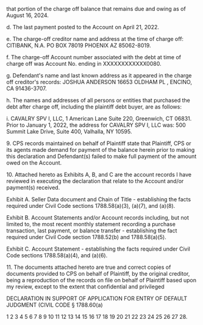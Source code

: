 that portion of the charge off balance that remains due and owing as of August 16,
2024.

d. The last payment posted to the Account on April 21, 2022.

e. The charge-off creditor name and address at the time of charge off: CITIBANK,
N.A. PO BOX 78019 PHOENIX AZ 85062-8019.

f. The charge-off Account number associated with the debt at time of charge off was
Account No. ending in XXXXXXXXXXXX0080.

g. Defendant's name and last known address as it appeared in the charge off
creditor's records: JOSHUA ANDERSON 16653 OLDHAM PL , ENCINO, CA
91436-3707.

h. The names and addresses of all persons or entities that purchased the debt after
charge off, including the plaintiff debt buyer, are as follows:

i. CAVALRY SPV I, LLC, 1 American Lane Suite 220, Greenwich, CT 06831.
Prior to January 1, 2022, the address for CAVALRY SPV I, LLC was: 500
Summit Lake Drive, Suite 400, Valhalla, NY 10595.

9\.
CPS records maintained on behalf of Plaintiff state that Plaintiff, CPS or its
agents made demand for payment of the balance herein prior to making this declaration and
Defendant(s) failed to make full payment of the amount owed on the Account.

10\. Attached hereto as Exhibits A, B, and C are the account records I have reviewed
in executing the declaration that relate to the Account and/or payment(s) received.

Exhibit A. Seller Data document and Chain of Title - establishing the facts
required under Civil Code sections 1788.58(a)(3), (a)(7), and (a)(8).

Exhibit B. Account Statements and/or Account records including, but not limited
to, the most recent monthly statement recording a purchase transaction, last payment, or
balance transfer - establishing the fact required under Civil Code section 1788.52(b) and
1788.58(a)(5).

Exhibit C. Account Statement - establishing the facts required under Civil Code
sections 1788.58(a)(4), and (a)(6).

11\.
The documents attached hereto are true and correct copies of documents provided
to CPS on behalf of Plaintiff, by the original creditor, being a reproduction of the records on file
on behalf of Plaintiff based upon my review, except to the extent that confidential and privileged

DECLARATION IN SUPPORT OF APPLICATION FOR ENTRY OF DEFAULT JUDGMENT (CIVIL CODE § 1788.60(a)

<!-- PageNumber="3" -->

1
2
3
4
5
6
7
8
9
10
11
12
13
14
15
16
17
18
19
20
21
22
23
24
25
26
27
28.

<!-- PageBreak -->

